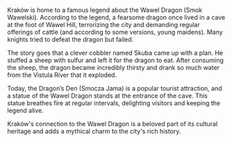 Kraków is home to a famous legend about the Wawel Dragon (Smok Wawelski). According to the legend, a fearsome dragon once lived in a cave at the foot of Wawel Hill, terrorizing the city and demanding regular offerings of cattle (and according to some versions, young maidens). Many knights tried to defeat the dragon but failed.

The story goes that a clever cobbler named Skuba came up with a plan. He stuffed a sheep with sulfur and left it for the dragon to eat. After consuming the sheep, the dragon became incredibly thirsty and drank so much water from the Vistula River that it exploded.

Today, the Dragon’s Den (Smocza Jama) is a popular tourist attraction, and a statue of the Wawel Dragon stands at the entrance of the cave. This statue breathes fire at regular intervals, delighting visitors and keeping the legend alive.

Kraków's connection to the Wawel Dragon is a beloved part of its cultural heritage and adds a mythical charm to the city's rich history.
